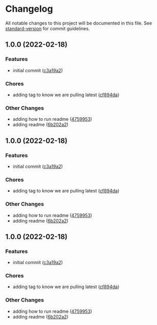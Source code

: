 # Changelog

All notable changes to this project will be documented in this file. See [standard-version](https://github.com/conventional-changelog/standard-version) for commit guidelines.

## 1.0.0 (2022-02-18)


### Features

* initial commit ([c3a19a2](https://github.com/jrock2004/plex-server/commit/c3a19a23a879c8bbb052d1fa91b2b3df55c68b69))


### Chores

* adding tag to know we are pulling latest ([cf894da](https://github.com/jrock2004/plex-server/commit/cf894dadfce66a385fc7ac92059596039383b201))


### Other Changes

* adding how to run readme ([4759953](https://github.com/jrock2004/plex-server/commit/4759953220873b7abbb6b41cae3bd82c3417b844))
* adding readme ([6b202a2](https://github.com/jrock2004/plex-server/commit/6b202a28c1c58a35a10c6f5e0c2ff1afd52c8630))

## 1.0.0 (2022-02-18)


### Features

* initial commit ([c3a19a2](https://github.com/jrock2004/plex-server/commit/c3a19a23a879c8bbb052d1fa91b2b3df55c68b69))


### Chores

* adding tag to know we are pulling latest ([cf894da](https://github.com/jrock2004/plex-server/commit/cf894dadfce66a385fc7ac92059596039383b201))


### Other Changes

* adding how to run readme ([4759953](https://github.com/jrock2004/plex-server/commit/4759953220873b7abbb6b41cae3bd82c3417b844))
* adding readme ([6b202a2](https://github.com/jrock2004/plex-server/commit/6b202a28c1c58a35a10c6f5e0c2ff1afd52c8630))

## 1.0.0 (2022-02-18)


### Features

* initial commit ([c3a19a2](https://github.com/jrock2004/plex-server/commit/c3a19a23a879c8bbb052d1fa91b2b3df55c68b69))


### Chores

* adding tag to know we are pulling latest ([cf894da](https://github.com/jrock2004/plex-server/commit/cf894dadfce66a385fc7ac92059596039383b201))


### Other Changes

* adding how to run readme ([4759953](https://github.com/jrock2004/plex-server/commit/4759953220873b7abbb6b41cae3bd82c3417b844))
* adding readme ([6b202a2](https://github.com/jrock2004/plex-server/commit/6b202a28c1c58a35a10c6f5e0c2ff1afd52c8630))
